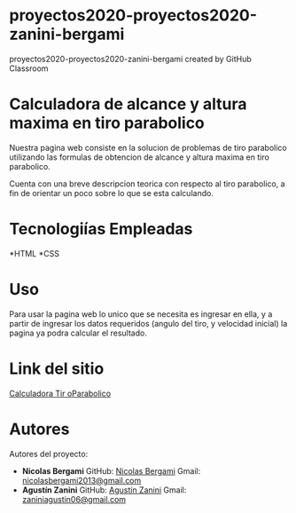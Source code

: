 # proyectos2020-proyectos2020-zanini-bergami
proyectos2020-proyectos2020-zanini-bergami created by GitHub Classroom

# Calculadora de alcance y altura maxima en tiro parabolico

Nuestra pagina web consiste en la solucion de problemas de tiro parabolico utilizando las formulas de obtencion de alcance y altura maxima en tiro parabolico.

Cuenta con una breve descripcion teorica con respecto al tiro parabolico, a fin de orientar un poco sobre lo que se esta calculando.

# Tecnologiías Empleadas
*HTML
*CSS

# Uso

Para usar la pagina web lo unico que se necesita es ingresar en ella, y a partir de ingresar los datos requeridos (angulo del tiro, y velocidad inicial) la pagina ya podra calcular el resultado.

# Link del sitio

[Calculadora Tir oParabolico](https://ucc-labcompu2.github.io/proyectos2020-proyectos2020-zanini-bergami/)

# Autores

Autores del proyecto:
* **Nicolas Bergami** GitHub: [Nicolas Bergami](https://github.com/nicolasbergami) Gmail: nicolasbergami2013@gmail.com
* **Agustín Zanini** GitHub: [Agustín Zanini](https://github.com/AgusZanini) Gmail: zaniniagustin06@gmail.com
